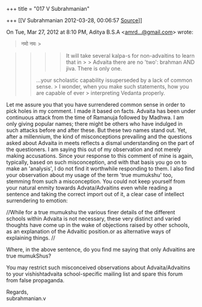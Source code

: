 +++
title = "017 V Subrahmanian"

+++
[[V Subrahmanian	2012-03-28, 00:06:57 [Source](https://groups.google.com/g/bvparishat/c/aCAGsz-TkeI)]]



On Tue, Mar 27, 2012 at 8:10 PM, Aditya B.S.A \<[amrd...@gmail.com]()\> wrote:  

> नमो नमः >
> 
> > 
> >   
> > 
> > 
> >   

> 
> > 
> > 
> > > 
> > > > 
> > > > It will take several kalpa-s for non-advaitins to learn that in > > Advaita there are no 'two': brahman AND jiva. There is only one.   
> > > > 
> > > > 
> > > > > 
> > > > > > 
> > > > > > 
> > > > > > 
> > > > 
> > > > 
> > 
> >   
> > 
> > 
> > 
> > ...your scholastic capability issuperseded by a lack of common sense. > I wonder, when you make such statements, how you are capable of ever > interpreting Vedanta properly.
> > 
> > 
> > 

  
Let me assure you that you have surrendered common sense in order to pick holes in my comment. I made it based on facts. Advaita has been under continuous attack from the time of Ramanuja followed by Madhwa. I am only giving popular names; there might be others who have indulged in such attacks before and after these. But these two names stand out.
Yet, after a millennium, the kind of misconceptions prevailing and the questions asked about Advaita in meets reflects a dismal understanding on the part of the questioners. I am saying this out of my observation and not merely making accusations. Since your response to this comment of mine is again, typically, based on such misconception, and with that basis you go on to make an 'analysis', I do not find it worthwhile responding to them. I also find your observation about my usage of the term 'true mumukshu' too, stemming from such a misconception. You could not keep yourself from your natural enmity towards Advata/Advaitins even while reading a sentence and taking the correct import out of it, a clear case of intellect surrendering to emotion:  
  
//While for a true mumukshu the various finer details of the different schools within Advaita is not necessary, these very distinct and varied thoughts have come up in the wake of objections raised by other schools, as an explanation of the Advaitic position.or as alternative ways of explaining things. //  
  
Where, in the above sentence, do you find me saying that only Advaitins are true mumukShus?  
  
You may restrict such misconceived observations about Advaita/Advaitins to your vishishtadvaita school-specific mailing list and spare this forum from false propaganda.  
  
Regards,  
subrahmanian.v    

  

  

